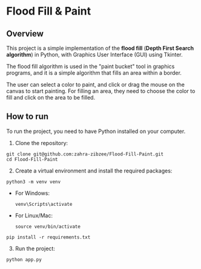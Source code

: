 # Flood Fill & Paint

## Overview
This project is a simple implementation of the **flood fill** (**Depth First Search algorithm**) in Python, with Graphics User Interface (GUI) using Tkinter.

The flood fill algorithm is used in the "paint bucket" tool in graphics programs, and it is a simple algorithm that fills an area within a border. 

The user can select a color to paint, and click or drag the mouse on the canvas to start painting. For filling an area, they need to choose the color to fill and click on the area to be filled.


## How to run
To run the project, you need to have Python installed on your computer. 

1. Clone the repository:
``` 
git clone git@github.com:zahra-zibzee/Flood-Fill-Paint.git
cd Flood-Fill-Paint
``` 

2. Create a virtual environment and install the required packages:
``` 
python3 -m venv venv
```
- For Windows:
    ``` 
    venv\Scripts\activate
    ```
- For Linux/Mac:
    ```
    source venv/bin/activate 
    ```
```
pip install -r requirements.txt
```

3. Run the project:
```
python app.py
```




